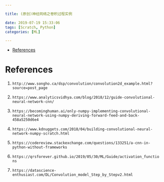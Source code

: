 ```yaml
---

title: (原创)神经网络之卷积过程实例

date: 2019-07-19 15:33:06
tags: [Scratch, Python]
categories: [ML]

---
```


<!-- vim-markdown-toc GFM -->

* [References](#references)

<!-- vim-markdown-toc -->

<!-- more -->

# 

# References

1. `http://www.songho.ca/dsp/convolution/convolution2d_example.html?source=post_page`

2. `https://www.analyticsvidhya.com/blog/2018/12/guide-convolutional-neural-network-cnn/`

3. `https://becominghuman.ai/only-numpy-implementing-convolutional-neural-network-using-numpy-deriving-forward-feed-and-back-458a5250d6e4`

4. `https://www.kdnuggets.com/2018/04/building-convolutional-neural-network-numpy-scratch.html`

5. `https://codereview.stackexchange.com/questions/133251/a-cnn-in-python-without-frameworks`

6. `https://qrsforever.github.io/2019/05/30/ML/Guide/activation_functions`

7. `https://datascience-enthusiast.com/DL/Convolution_model_Step_by_Stepv2.html`
